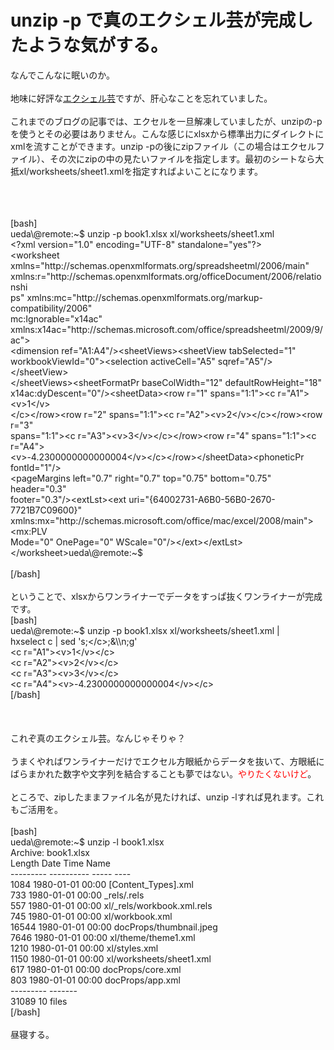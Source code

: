 # unzip -p で真のエクシェル芸が完成したような気がする。
なんでこんなに眠いのか。<br />
<br />
地味に好評な<a href="http://blog.ueda.asia/?p=2415" target="_blank">エクシェル芸</a>ですが、肝心なことを忘れていました。<br />
<br />
これまでのブログの記事では、エクセルを一旦解凍していましたが、unzipの-pを使うとその必要はありません。こんな感じにxlsxから標準出力にダイレクトにxmlを流すことができます。unzip -pの後にzipファイル（この場合はエクセルファイル）、その次にzipの中の見たいファイルを指定します。最初のシートなら大抵xl/worksheets/sheet1.xmlを指定すればよいことになります。<br />
<br />
<!--more--><br />
<br />
[bash]<br />
ueda\@remote:~$ unzip -p book1.xlsx xl/worksheets/sheet1.xml <br />
&lt;?xml version=&quot;1.0&quot; encoding=&quot;UTF-8&quot; standalone=&quot;yes&quot;?&gt;<br />
&lt;worksheet xmlns=&quot;http://schemas.openxmlformats.org/spreadsheetml/2006/main&quot; <br />
xmlns:r=&quot;http://schemas.openxmlformats.org/officeDocument/2006/relationshi<br />
ps&quot; xmlns:mc=&quot;http://schemas.openxmlformats.org/markup-compatibility/2006&quot;<br />
 mc:Ignorable=&quot;x14ac&quot; <br />
xmlns:x14ac=&quot;http://schemas.microsoft.com/office/spreadsheetml/2009/9/ac&quot;&gt;<br />
&lt;dimension ref=&quot;A1:A4&quot;/&gt;&lt;sheetViews&gt;&lt;sheetView tabSelected=&quot;1&quot; <br />
workbookViewId=&quot;0&quot;&gt;&lt;selection activeCell=&quot;A5&quot; sqref=&quot;A5&quot;/&gt;&lt;/sheetView&gt;<br />
&lt;/sheetViews&gt;&lt;sheetFormatPr baseColWidth=&quot;12&quot; defaultRowHeight=&quot;18&quot; <br />
x14ac:dyDescent=&quot;0&quot;/&gt;&lt;sheetData&gt;&lt;row r=&quot;1&quot; spans=&quot;1:1&quot;&gt;&lt;c r=&quot;A1&quot;&gt;&lt;v&gt;1&lt;/v&gt;<br />
&lt;/c&gt;&lt;/row&gt;&lt;row r=&quot;2&quot; spans=&quot;1:1&quot;&gt;&lt;c r=&quot;A2&quot;&gt;&lt;v&gt;2&lt;/v&gt;&lt;/c&gt;&lt;/row&gt;&lt;row r=&quot;3&quot; <br />
spans=&quot;1:1&quot;&gt;&lt;c r=&quot;A3&quot;&gt;&lt;v&gt;3&lt;/v&gt;&lt;/c&gt;&lt;/row&gt;&lt;row r=&quot;4&quot; spans=&quot;1:1&quot;&gt;&lt;c r=&quot;A4&quot;&gt;<br />
&lt;v&gt;-4.2300000000000004&lt;/v&gt;&lt;/c&gt;&lt;/row&gt;&lt;/sheetData&gt;&lt;phoneticPr fontId=&quot;1&quot;/&gt;<br />
&lt;pageMargins left=&quot;0.7&quot; right=&quot;0.7&quot; top=&quot;0.75&quot; bottom=&quot;0.75&quot; header=&quot;0.3&quot; <br />
footer=&quot;0.3&quot;/&gt;&lt;extLst&gt;&lt;ext uri=&quot;{64002731-A6B0-56B0-2670-7721B7C09600}&quot; <br />
xmlns:mx=&quot;http://schemas.microsoft.com/office/mac/excel/2008/main&quot;&gt;&lt;mx:PLV <br />
Mode=&quot;0&quot; OnePage=&quot;0&quot; WScale=&quot;0&quot;/&gt;&lt;/ext&gt;&lt;/extLst&gt;&lt;/worksheet&gt;ueda\@remote:~$ <br />
<br />
[/bash]<br />
<br />
ということで、xlsxからワンライナーでデータをすっぱ抜くワンライナーが完成です。<br />
[bash]<br />
ueda\@remote:~$ unzip -p book1.xlsx xl/worksheets/sheet1.xml |<br />
 hxselect c | sed 's;&lt;/c&gt;;&amp;\\n;g'<br />
&lt;c r=&quot;A1&quot;&gt;&lt;v&gt;1&lt;/v&gt;&lt;/c&gt;<br />
&lt;c r=&quot;A2&quot;&gt;&lt;v&gt;2&lt;/v&gt;&lt;/c&gt;<br />
&lt;c r=&quot;A3&quot;&gt;&lt;v&gt;3&lt;/v&gt;&lt;/c&gt;<br />
&lt;c r=&quot;A4&quot;&gt;&lt;v&gt;-4.2300000000000004&lt;/v&gt;&lt;/c&gt;<br />
[/bash]<br />
<br />
<br />
<br />
これぞ真のエクシェル芸。なんじゃそりゃ？<br />
<br />
うまくやればワンライナーだけでエクセル方眼紙からデータを抜いて、方眼紙にばらまかれた数字や文字列を結合することも夢ではない。<span style="color:red">やりたくないけど</span>。<br />
<br />
ところで、zipしたままファイル名が見たければ、unzip -lすれば見れます。これもご活用を。<br />
<br />
[bash]<br />
ueda\@remote:~$ unzip -l book1.xlsx<br />
Archive: book1.xlsx<br />
 Length Date Time Name<br />
--------- ---------- ----- ----<br />
 1084 1980-01-01 00:00 [Content_Types].xml<br />
 733 1980-01-01 00:00 _rels/.rels<br />
 557 1980-01-01 00:00 xl/_rels/workbook.xml.rels<br />
 745 1980-01-01 00:00 xl/workbook.xml<br />
 16544 1980-01-01 00:00 docProps/thumbnail.jpeg<br />
 7646 1980-01-01 00:00 xl/theme/theme1.xml<br />
 1210 1980-01-01 00:00 xl/styles.xml<br />
 1150 1980-01-01 00:00 xl/worksheets/sheet1.xml<br />
 617 1980-01-01 00:00 docProps/core.xml<br />
 803 1980-01-01 00:00 docProps/app.xml<br />
--------- -------<br />
 31089 10 files<br />
[/bash]<br />
<br />
昼寝する。
